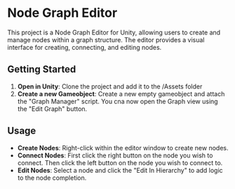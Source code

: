 # Node Graph Editor

This project is a Node Graph Editor for Unity, allowing users to create and manage nodes within a graph structure. The editor provides a visual interface for creating, connecting, and editing nodes.

## Getting Started

1. **Open in Unity**: Clone the project and add it to the /Assets folder
2. **Create a new Gameobject**: Create a new empty gameobject and attach the "Graph Manager" script. You cna now open the Graph view using the "Edit Graph" button. 

## Usage

- **Create Nodes**: Right-click within the editor window to create new nodes.
- **Connect Nodes**: First click the right button on the node you wish to connect. Then click the left button on the node you wish to connect to. 
- **Edit Nodes**: Select a node and click the "Edit In Hierarchy" to add logic to the node completion. 



